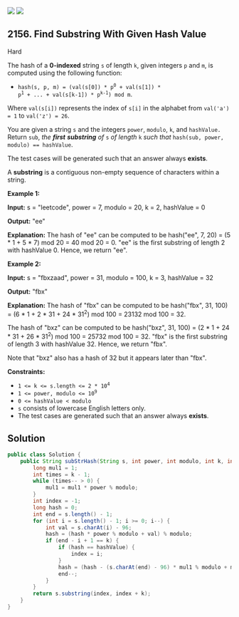 [![](https://img.shields.io/github/stars/javadev/LeetCode-in-Java?label=Stars&style=flat-square)](https://github.com/javadev/LeetCode-in-Java)
[![](https://img.shields.io/github/forks/javadev/LeetCode-in-Java?label=Fork%20me%20on%20GitHub%20&style=flat-square)](https://github.com/javadev/LeetCode-in-Java/fork)

## 2156\. Find Substring With Given Hash Value

Hard

The hash of a **0-indexed** string `s` of length `k`, given integers `p` and `m`, is computed using the following function:

*   <code>hash(s, p, m) = (val(s[0]) * p<sup>0</sup> + val(s[1]) * p<sup>1</sup> + ... + val(s[k-1]) * p<sup>k-1</sup>) mod m</code>.

Where `val(s[i])` represents the index of `s[i]` in the alphabet from `val('a') = 1` to `val('z') = 26`.

You are given a string `s` and the integers `power`, `modulo`, `k`, and `hashValue.` Return `sub`, _the **first** **substring** of_ `s` _of length_ `k` _such that_ `hash(sub, power, modulo) == hashValue`.

The test cases will be generated such that an answer always **exists**.

A **substring** is a contiguous non-empty sequence of characters within a string.

**Example 1:**

**Input:** s = "leetcode", power = 7, modulo = 20, k = 2, hashValue = 0

**Output:** "ee"

**Explanation:** The hash of "ee" can be computed to be hash("ee", 7, 20) = (5 \* 1 + 5 \* 7) mod 20 = 40 mod 20 = 0. "ee" is the first substring of length 2 with hashValue 0. Hence, we return "ee".

**Example 2:**

**Input:** s = "fbxzaad", power = 31, modulo = 100, k = 3, hashValue = 32

**Output:** "fbx"

**Explanation:** The hash of "fbx" can be computed to be hash("fbx", 31, 100) = (6 \* 1 + 2 \* 31 + 24 \* 31<sup>2</sup>) mod 100 = 23132 mod 100 = 32. 

The hash of "bxz" can be computed to be hash("bxz", 31, 100) = (2 \* 1 + 24 \* 31 + 26 \* 31<sup>2</sup>) mod 100 = 25732 mod 100 = 32. "fbx" is the first substring of length 3 with hashValue 32. Hence, we return "fbx". 

Note that "bxz" also has a hash of 32 but it appears later than "fbx".

**Constraints:**

*   <code>1 <= k <= s.length <= 2 * 10<sup>4</sup></code>
*   <code>1 <= power, modulo <= 10<sup>9</sup></code>
*   `0 <= hashValue < modulo`
*   `s` consists of lowercase English letters only.
*   The test cases are generated such that an answer always **exists**.

## Solution

```java
public class Solution {
    public String subStrHash(String s, int power, int modulo, int k, int hashValue) {
        long mul1 = 1;
        int times = k - 1;
        while (times-- > 0) {
            mul1 = mul1 * power % modulo;
        }
        int index = -1;
        long hash = 0;
        int end = s.length() - 1;
        for (int i = s.length() - 1; i >= 0; i--) {
            int val = s.charAt(i) - 96;
            hash = (hash * power % modulo + val) % modulo;
            if (end - i + 1 == k) {
                if (hash == hashValue) {
                    index = i;
                }
                hash = (hash - (s.charAt(end) - 96) * mul1 % modulo + modulo) % modulo;
                end--;
            }
        }
        return s.substring(index, index + k);
    }
}
```